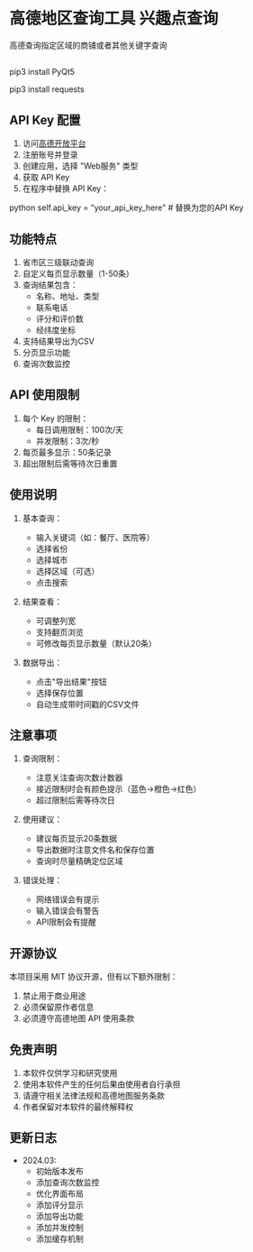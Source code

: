 # 高德地区查询工具 兴趣点查询
高德查询指定区域的商铺或者其他关键字查询
##
pip3 install PyQt5

pip3 install requests


## API Key 配置
1. 访问[高德开放平台](https://lbs.amap.com/)
2. 注册账号并登录
3. 创建应用，选择 "Web服务" 类型
4. 获取 API Key
5. 在程序中替换 API Key：

python
self.api_key = "your_api_key_here" # 替换为您的API Key


## 功能特点
1. 省市区三级联动查询
2. 自定义每页显示数量（1-50条）
3. 查询结果包含：
   - 名称、地址、类型
   - 联系电话
   - 评分和评价数
   - 经纬度坐标
4. 支持结果导出为CSV
5. 分页显示功能
6. 查询次数监控

## API 使用限制
1. 每个 Key 的限制：
   - 每日调用限制：100次/天
   - 并发限制：3次/秒
2. 每页最多显示：50条记录
3. 超出限制后需等待次日重置

## 使用说明
1. 基本查询：
   - 输入关键词（如：餐厅、医院等）
   - 选择省份
   - 选择城市
   - 选择区域（可选）
   - 点击搜索

2. 结果查看：
   - 可调整列宽
   - 支持翻页浏览
   - 可修改每页显示数量（默认20条）

3. 数据导出：
   - 点击"导出结果"按钮
   - 选择保存位置
   - 自动生成带时间戳的CSV文件

## 注意事项
1. 查询限制：
   - 注意关注查询次数计数器
   - 接近限制时会有颜色提示（蓝色→橙色→红色）
   - 超过限制后需等待次日

2. 使用建议：
   - 建议每页显示20条数据
   - 导出数据时注意文件名和保存位置
   - 查询时尽量精确定位区域

3. 错误处理：
   - 网络错误会有提示
   - 输入错误会有警告
   - API限制会有提醒

## 开源协议
本项目采用 MIT 协议开源，但有以下额外限制：
1. 禁止用于商业用途
2. 必须保留原作者信息
3. 必须遵守高德地图 API 使用条款

## 免责声明
1. 本软件仅供学习和研究使用
2. 使用本软件产生的任何后果由使用者自行承担
3. 请遵守相关法律法规和高德地图服务条款
4. 作者保留对本软件的最终解释权

## 更新日志
- 2024.03: 
  - 初始版本发布
  - 添加查询次数监控
  - 优化界面布局
  - 添加评分显示
  - 添加导出功能
  - 添加并发控制
  - 添加缓存机制
